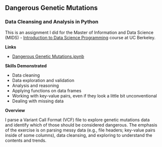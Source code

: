 ## Dangerous Genetic Mutations
### Data Cleansing and Analysis in Python

This is an assignment I did for the Master of Information and Data Science (MIDS) - [Introduction to Data Science Programming](https://www.ischool.berkeley.edu/courses/datasci/200) course at UC Berkeley.

**Links**
* [Dangerous Genetic Mutations.ipynb](Dangerous%20Genetic%20Mutations.ipynb)

**Skills Demonstrated**
* Data cleaning
* Data exploration and validation
* Analysis and reasoning 
* Applying functions on data frames
* Working with key-value pairs, even if they look a little bit unconventional 
* Dealing with missing data 

**Overview**

I parse a Variant Call Format (VCF) file to explore genetic mutations data and identify which of those should be considered dangerous. The emphasis of the exercise is on parsing messy data (e.g., file headers; key-value pairs inside of some columns), data cleansing, and exploring to understand the contents and trends.
